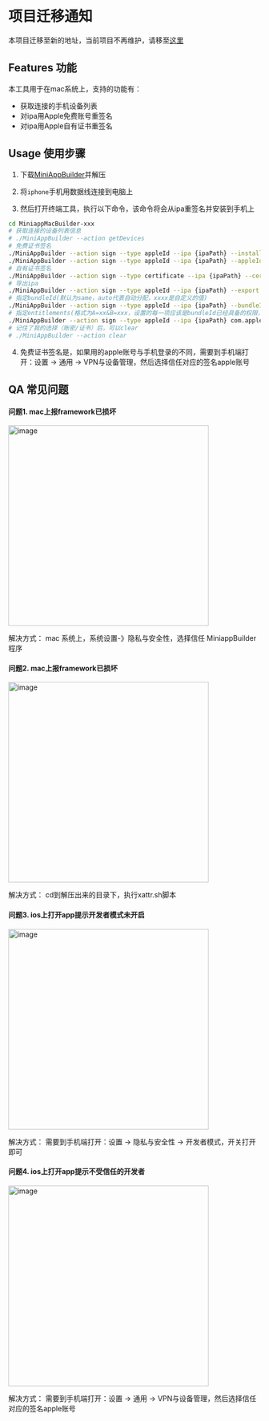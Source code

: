# 项目迁移通知
本项目迁移至新的地址，当前项目不再维护，请移至[这里](https://github.com/TIT-Frontend/ipa-mac-builder)


## Features 功能
本工具用于在mac系统上，支持的功能有：
- 获取连接的手机设备列表
- 对ipa用Apple免费账号重签名
- 对ipa用Apple自有证书重签名

## Usage 使用步骤 
1. 下载[MiniAppBuilder](https://github.com/yujon/ipa-mac-builder/releases/)并解压

2. 将`iphone`手机用数据线连接到电脑上

3. 然后打开终端工具，执行以下命令，该命令将会从ipa重签名并安装到手机上

```sh
cd MiniappMacBuilder-xxx
# 获取连接的设备列表信息
# ./MiniAppBuilder --action getDevices 
# 免费证书签名
./MiniAppBuilder --action sign --type appleId --ipa {ipaPath} --install
./MiniAppBuilder --action sign --type appleId --ipa {ipaPath} --appleId xxx --password xxx --install
# 自有证书签名
./MiniAppBuilder --action sign --type certificate --ipa {ipaPath} --certificatePath xxx --certificatePassword xxx --profilePath xxx --install
# 导出ipa
./MiniAppBuilder --action sign --type appleId --ipa {ipaPath} --export /aaa/bbb/ccc
# 指定bundleId(默认为same，auto代表自动分配，xxxx是自定义的值)
./MiniAppBuilder --action sign --type appleId --ipa {ipaPath} --bundleId same|auto|xxxx --install
# 指定entitlements(格式为A=xx&B=xxx，设置的每一项应该是bundleId已经具备的权限，否则会被过滤)
./MiniAppBuilder --action sign --type appleId --ipa {ipaPath} com.apple.developer.associated-domains=htpps://www.test.com/a/ --install
# 记住了我的选择（账密/证书）后，可以clear
# ./MiniAppBuilder --action clear
```

4. 免费证书签名是，如果用的apple账号与手机登录的不同，需要到手机端打开：设置 -> 通用 -> VPN与设备管理，然后选择信任对应的签名apple账号

## QA 常见问题
#### 问题1. mac上报framework已损坏

 <img width="400" alt="image" src="https://github.com/yujon/ipa-mac-builder/assets/16963584/2e62379f-edcb-4c0a-a69b-dd0fc9f3aabf">

解决方式： mac 系统上，系统设置-》隐私与安全性，选择信任 MiniappBuilder 程序

#### 问题2. mac上报framework已损坏

<img width="400" alt="image" src="https://github.com/yujon/ipa-mac-builder/assets/16963584/41eff07f-54e8-491e-a0ce-028adc652423">

解决方式： cd到解压出来的目录下，执行xattr.sh脚本

#### 问题3. ios上打开app提示开发者模式未开启

<img width="400" alt="image" src="https://github.com/yujon/ipa-mac-builder/assets/16963584/b7a478ff-91ec-4f3f-a7e8-d2965f6e9168">

解决方式： 需要到手机端打开：设置 ->  隐私与安全性 -> 开发者模式，开关打开即可

#### 问题4. ios上打开app提示不受信任的开发者

<img width="400" alt="image" src="https://github.com/yujon/ipa-mac-builder/assets/16963584/06d04145-483a-450d-80e8-be19fc4c6b0a">

解决方式： 需要到手机端打开：设置 -> 通用 -> VPN与设备管理，然后选择信任对应的签名apple账号


